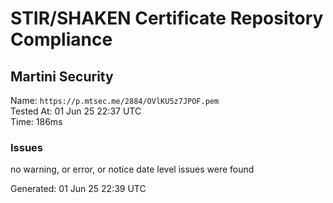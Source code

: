 # STIR/SHAKEN Certificate Repository Compliance

## Martini Security

Name: `https://p.mtsec.me/2884/OVlKU5z7JPOF.pem`\
Tested At: 01 Jun 25 22:37 UTC\
Time: 186ms

### Issues

no warning, or error, or notice date level issues were found

Generated: 01 Jun 25 22:39 UTC